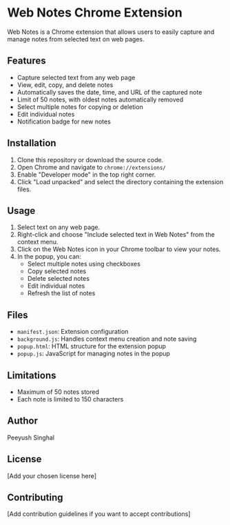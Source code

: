 # Web Notes Chrome Extension

Web Notes is a Chrome extension that allows users to easily capture and manage notes from selected text on web pages.

## Features

- Capture selected text from any web page
- View, edit, copy, and delete notes
- Automatically saves the date, time, and URL of the captured note
- Limit of 50 notes, with oldest notes automatically removed
- Select multiple notes for copying or deletion
- Edit individual notes
- Notification badge for new notes

## Installation

1. Clone this repository or download the source code.
2. Open Chrome and navigate to `chrome://extensions/`
3. Enable "Developer mode" in the top right corner.
4. Click "Load unpacked" and select the directory containing the extension files.

## Usage

1. Select text on any web page.
2. Right-click and choose "Include selected text in Web Notes" from the context menu.
3. Click on the Web Notes icon in your Chrome toolbar to view your notes.
4. In the popup, you can:
   - Select multiple notes using checkboxes
   - Copy selected notes
   - Delete selected notes
   - Edit individual notes
   - Refresh the list of notes

## Files

- `manifest.json`: Extension configuration
- `background.js`: Handles context menu creation and note saving
- `popup.html`: HTML structure for the extension popup
- `popup.js`: JavaScript for managing notes in the popup

## Limitations

- Maximum of 50 notes stored
- Each note is limited to 150 characters

## Author

Peeyush Singhal

## License

[Add your chosen license here]

## Contributing

[Add contribution guidelines if you want to accept contributions]

